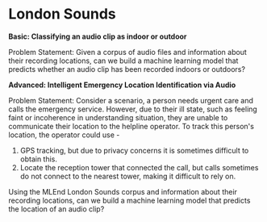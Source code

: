 # London Sounds

<b>Basic: Classifying an audio clip as indoor or outdoor</b>

Problem Statement: 
Given a corpus of audio files and information about their recording locations, can we build a machine learning model that predicts whether an audio clip has been recorded indoors or outdoors?

<b>Advanced: Intelligent Emergency Location Identification via Audio</b>

Problem Statement: 
Consider a scenario, a person needs urgent care and calls the emergency service. However, due to their ill state, such as feeling faint or incoherence in understanding situation, they are unable to communicate their location to the helpline operator. To track this person's location, the operator could use -
1. GPS tracking, but due to privacy concerns it is sometimes difficult to obtain this.
2. Locate the reception tower that connected the call, but calls sometimes do not connect to the nearest tower, making it difficult to rely on.

Using the MLEnd London Sounds corpus and information about their recording locations, can we build a machine learning model that predicts the location of an audio clip?
